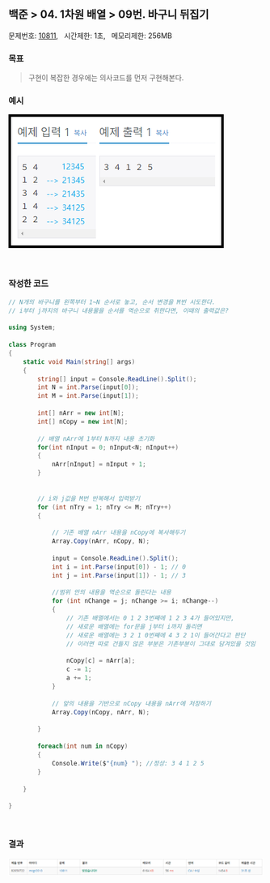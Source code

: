 
## 백준 > 04. 1차원 배열 > 09번. 바구니 뒤집기    
문제번호: [10811](https://www.acmicpc.net/problem/10811), &nbsp; 시간제한: 1초, &nbsp; 메모리제한: 256MB

### 목표     
> 구현이 복잡한 경우에는 의사코드를 먼저 구현해본다.    

### 예시
![04단계 09번문항 예시 이미지](00/Example_Image_09.png)

<br>

### 작성한 코드   

```cs
// N개의 바구니를 왼쪽부터 1~N 순서로 놓고, 순서 변경을 M번 시도한다.
// i부터 j까지의 바구니 내용물을 순서를 역순으로 취한다면, 이때의 출력값은?

using System;

class Program
{
    static void Main(string[] args)
    {        
        string[] input = Console.ReadLine().Split();
        int N = int.Parse(input[0]);
        int M = int.Parse(input[1]);

        int[] nArr = new int[N];
        int[] nCopy = new int[N];

        // 배열 nArr에 1부터 N까지 내용 초기화
        for(int nInput = 0; nInput<N; nInput++)
        {
            nArr[nInput] = nInput + 1;
        }


        // i와 j값을 M번 반복해서 입력받기
        for (int nTry = 1; nTry <= M; nTry++)
        {

            // 기존 배열 nArr 내용을 nCopy에 복사해두기
            Array.Copy(nArr, nCopy, N);          
            
            input = Console.ReadLine().Split();
            int i = int.Parse(input[0]) - 1; // 0
            int j = int.Parse(input[1]) - 1; // 3

            //범위 안의 내용을 역순으로 돌린다는 내용
            for (int nChange = j; nChange >= i; nChange--)
            {
                // 기존 배열에서는 0 1 2 3번째에 1 2 3 4가 들어있지만,
                // 새로운 배열에는 for문을 j부터 i까지 돌리면 
                // 새로운 배열에는 3 2 1 0번째에 4 3 2 1이 들어간다고 판단
                // 이러면 따로 건들지 않은 부분은 기존부분이 그대로 담겨있을 것임

                nCopy[c] = nArr[a];
                c -= 1;
                a += 1;
            }

            // 앞의 내용을 기반으로 nCopy 내용을 nArr에 저장하기
            Array.Copy(nCopy, nArr, N);

        }

        foreach(int num in nCopy)
        {
            Console.Write($"{num} "); //정상: 3 4 1 2 5
        }

    }
    
}
```

<br>

### 결과    

![04단계 09번문항 제출결과](00/result_09.png)